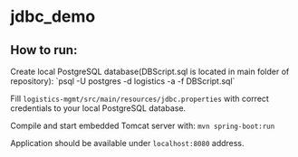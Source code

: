 # jdbc_demo

<h2>How to run:</h2>
  Create local PostgreSQL database(DBScript.sql is located in main folder of repository):
  `psql -U postgres -d logistics -a -f DBScript.sql`
  
  Fill `logistics-mgmt/src/main/resources/jdbc.properties` with correct credentials to your local PostgreSQL database.

  Compile and start embedded Tomcat server with: `mvn spring-boot:run`

  Application should be available under `localhost:8080` address.
